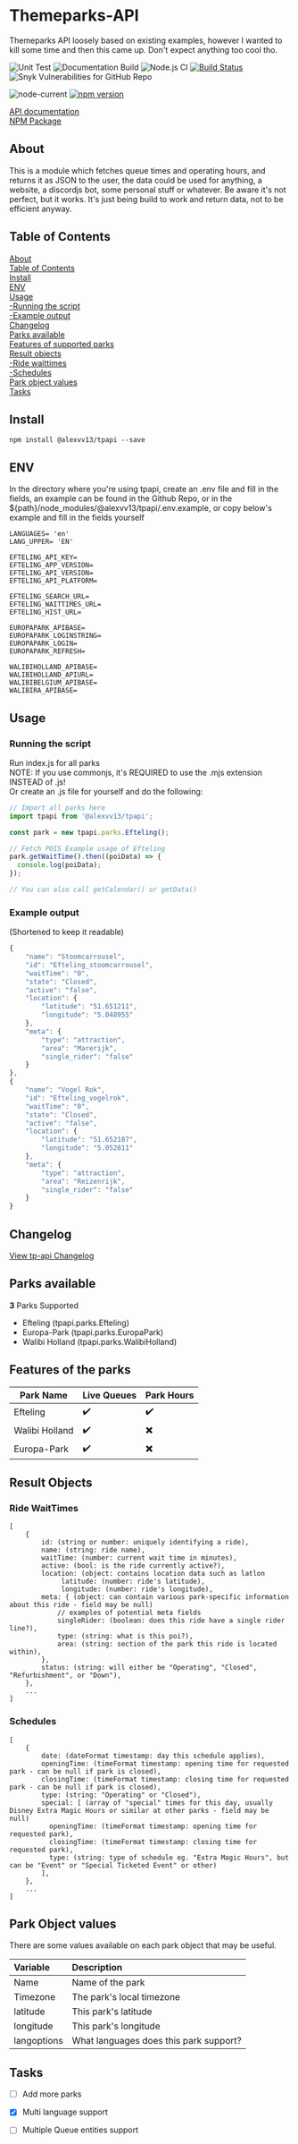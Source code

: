 # Themeparks-API
Themeparks API loosely based on existing examples, however I wanted to kill some time and then this came up. Don't expect anything too cool tho.</br>

![Unit Test](https://github.com/alexvv13/tp-api/workflows/Unit%20Test/badge.svg)
![Documentation Build](https://github.com/alexvv13/tp-api/workflows/ESDoc/badge.svg)
![Node.js CI](https://github.com/alexvv13/tp-api/workflows/Node.js%20CI/badge.svg)
[![Build Status](https://api.travis-ci.com/alexvv13/tp-api.svg?branch=master)](https://travis-ci.com/alexvv13/tp-api)
![Snyk Vulnerabilities for GitHub Repo](https://img.shields.io/snyk/vulnerabilities/github/alexvv13/tp-api.svg) </br>

![node-current](https://img.shields.io/node/v/@alexvv13/tpapi)
[![npm version](https://badge.fury.io/js/%40alexvv13%2Ftpapi.svg)](https://badge.fury.io/js/%40alexvv13%2Ftpapi)

[API documentation](https://alexvv13.github.io/tp-api "API Documentation") </br>
[NPM Package](https://www.npmjs.com/package/@alexvv13/tpapi "NPM Package") </br>

## About
This is a module which fetches queue times and operating hours, and returns it as JSON to the user, the data could be used for anything, a website, a discordjs bot, some personal stuff or whatever. Be aware it's not perfect, but it works. It's just being build to work and return data, not to be efficient anyway.

## Table of Contents
[About](#about)</br>
[Table of Contents](#table-of-contents) </br>
[Install](#install) </br>
[ENV](#env) </br>
[Usage](#usage) </br>
[  -Running the script](#running-the-script) </br>
[  -Example output](#example-output) </br>
[Changelog](#changelog) </br>
[Parks available](#parks-available) </br>
[Features of supported parks](#features-of-the-parks) </br>
[Result objects](#result-objects) </br>
[  -Ride waittimes](#ride-waittimes) </br>
[  -Schedules](#schedules) </br>
[Park object values](#park-object-values) </br>
[Tasks](#tasks) </br>

## Install

    npm install @alexvv13/tpapi --save
    

## ENV
In the directory where you're using tpapi, create an .env file and fill in the fields, an example can be found in the Github Repo, or in the ${path}/node_modules/@alexvv13/tpapi/.env.example, or copy below's example and fill in the fields yourself
```
LANGUAGES= 'en'
LANG_UPPER= 'EN'

EFTELING_API_KEY= 
EFTELING_APP_VERSION= 
EFTELING_API_VERSION= 
EFTELING_API_PLATFORM= 

EFTELING_SEARCH_URL= 
EFTELING_WAITTIMES_URL= 
EFTELING_HIST_URL= 

EUROPAPARK_APIBASE= 
EUROPAPARK_LOGINSTRING= 
EUROPAPARK_LOGIN= 
EUROPAPARK_REFRESH= 

WALIBIHOLLAND_APIBASE= 
WALIBIHOLLAND_APIURL= 
WALIBIBELGIUM_APIBASE=
WALIBIRA_APIBASE=
```

## Usage
### Running the script
Run index.js for all parks </br>
NOTE: If you use commonjs, it's REQUIRED to use the .mjs extension INSTEAD of .js! </br>
Or create an .js file for yourself and do the following: </br>
```javascript
// Import all parks here
import tpapi from '@alexvv13/tpapi';

const park = new tpapi.parks.Efteling();

// Fetch POIS Example usage of Efteling
park.getWaitTime().then((poiData) => {
  console.log(poiData);
});

// You can also call getCalendar() or getData()
```

### Example output
(Shortened to keep it readable)
```javascript
{
    "name": "Stoomcarrousel",
    "id": "Efteling_stoomcarrousel",
    "waitTime": "0",
    "state": "Closed",
    "active": "false",
    "location": {
        "latitude": "51.651211",
        "longitude": "5.048955"
    },
    "meta": {
        "type": "attraction",
        "area": "Marerijk",
        "single_rider": "false"
    }
},
{
    "name": "Vogel Rok",
    "id": "Efteling_vogelrok",
    "waitTime": "0",
    "state": "Closed",
    "active": "false",
    "location": {
        "latitude": "51.652187",
        "longitude": "5.052811"
    },
    "meta": {
        "type": "attraction",
        "area": "Reizenrijk",
        "single_rider": "false"
    }
}
```
   
## Changelog

[View tp-api Changelog](CHANGELOG.md)

## Parks available

<!-- START_SUPPORTED_PARKS_LIST -->

**3** Parks Supported

* Efteling (tpapi.parks.Efteling)
* Europa-Park (tpapi.parks.EuropaPark)
* Walibi Holland (tpapi.parks.WalibiHolland)

<!-- END_SUPPORTED_PARKS_LIST -->

## Features of the parks

Park Name | Live Queues | Park Hours
------------ | ------------- | ----------
Efteling |:heavy_check_mark:|:heavy_check_mark:
Walibi Holland |:heavy_check_mark:|:heavy_multiplication_x:
Europa-Park |:heavy_check_mark:|:heavy_multiplication_x:

## Result Objects

### Ride WaitTimes

    [
        {
            id: (string or number: uniquely identifying a ride),
            name: (string: ride name),
            waitTime: (number: current wait time in minutes),
            active: (bool: is the ride currently active?),
            location: (object: contains location data such as latlon
                 latitude: (number: ride's latitude),
                 longitude: (number: ride's longitude),
            meta: { (object: can contain various park-specific information about this ride - field may be null)
                // examples of potential meta fields
                singleRider: (boolean: does this ride have a single rider line?),
                type: (string: what is this poi?),
                area: (string: section of the park this ride is located within),
            },
            status: (string: will either be "Operating", "Closed", "Refurbishment", or "Down"),
        },
        ...
    ]

### Schedules

    [
        {
            date: (dateFormat timestamp: day this schedule applies),
            openingTime: (timeFormat timestamp: opening time for requested park - can be null if park is closed),
            closingTime: (timeFormat timestamp: closing time for requested park - can be null if park is closed),
            type: (string: "Operating" or "Closed"),
            special: [ (array of "special" times for this day, usually Disney Extra Magic Hours or similar at other parks - field may be null)
              openingTime: (timeFormat timestamp: opening time for requested park),
              closingTime: (timeFormat timestamp: closing time for requested park),
              type: (string: type of schedule eg. "Extra Magic Hours", but can be "Event" or "Special Ticketed Event" or other)
            ],
        },
        ...
    ]

## Park Object values

There are some values available on each park object that may be useful.

| Variable              | Description                                                                                                 |
| :-------------------- | :---------------------------------------------------------------------------------------------------------- |
| Name                  | Name of the park                                                                                            |
| Timezone              | The park's local timezone                                                                                   |
| latitude              | This park's latitude                                                                                        |
| longitude             | This park's longitude                                                                                       |
| langoptions           | What languages does this park support?                                                                      |


## Tasks
- [ ] Add more parks
- [X] Multi language support
- [ ] Multiple Queue entities support


